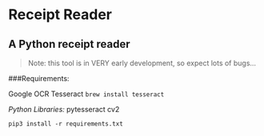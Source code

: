 # Receipt Reader
## A Python receipt reader

> Note: this tool is in VERY early development, so expect lots of bugs...

###Requirements:

Google OCR Tesseract
`brew install tesseract`

*Python Libraries:*
pytesseract
cv2

`pip3 install -r requirements.txt`

